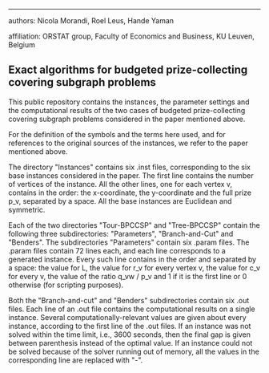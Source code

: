 ---------------------------------------------------------------------------------------------------------------
authors: Nicola Morandi, Roel Leus, Hande Yaman

affiliation: ORSTAT group, Faculty of Economics and Business, KU Leuven, Belgium

Exact algorithms for budgeted prize-collecting covering subgraph problems
---------------------------------------------------------------------------------------------------------------

This public repository contains the instances, the parameter settings and the computational results
of the two cases of budgeted prize-collecting covering subgraph problems considered in the paper mentioned above.

For the definition of the symbols and the terms here used, and for references to the original sources of the 
instances, we refer to the paper mentioned above.

The directory "Instances" contains six .inst files, corresponding to the six base instances considered in the paper.
The first line contains the number of vertices of the instance. All the other lines, one for each vertex v, contains
in the order: the x-coordinate, the y-coordinate and the full prize p_v, separated by a space. All the base instances
are Euclidean and symmetric.

Each of the two directories "Tour-BPCCSP" and "Tree-BPCCSP" contain the following three subdirectories: "Parameters",
"Branch-and-Cut" and "Benders". The subdirectories "Parameters" contain six .param files. The .param files contain 72
lines each, and each line corresponds to a generated instance. Every such line contains in the order and separated
by a space: the value for L, the value for r_v for every vertex v, the value for c_v for every v, the value of the ratio
q_vw / p_v and 1 if it is the first line or 0 otherwise (for scripting purposes).

Both the "Branch-and-cut" and "Benders" subdirectories contain six .out files. Each line of an .out file contains the
computational results on a single instance. Several computationally-relevant values are given about every instance,
according to the first line of the .out files. If an instance was not solved within the time limit, i.e., 3600 seconds,
then the final gap is given between parenthesis instead of the optimal value. If an instance could not be solved because
of the solver running out of memory, all the values in the corresponding line are replaced with "-".
